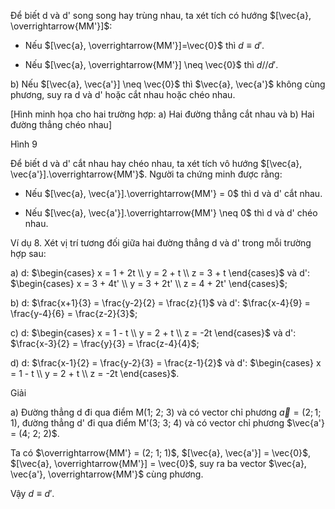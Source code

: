 Để biết d và d' song song hay trùng nhau, ta xét tích có hướng $[\vec{a}, \overrightarrow{MM'}]$:

- Nếu $[\vec{a}, \overrightarrow{MM'}]=\vec{0}$ thì $d \equiv d'$.

- Nếu $[\vec{a}, \overrightarrow{MM'}] \neq \vec{0}$ thì $d // d'$.

b) Nếu $[\vec{a}, \vec{a'}] \neq \vec{0}$ thì $\vec{a}, \vec{a'}$ không cùng phương, suy ra d và d' hoặc cắt nhau hoặc chéo nhau.

[Hình minh họa cho hai trường hợp: a) Hai đường thẳng cắt nhau và b) Hai đường thẳng chéo nhau]

Hình 9

Để biết d và d' cắt nhau hay chéo nhau, ta xét tích vô hướng $[\vec{a}, \vec{a'}].\overrightarrow{MM'}$. Người ta chứng minh được rằng:

- Nếu $[\vec{a}, \vec{a'}].\overrightarrow{MM'} = 0$ thì d và d' cắt nhau.

- Nếu $[\vec{a}, \vec{a'}].\overrightarrow{MM'} \neq 0$ thì d và d' chéo nhau.

Ví dụ 8. Xét vị trí tương đối giữa hai đường thẳng d và d' trong mỗi trường hợp sau:

a) d: $\begin{cases} x = 1 + 2t \\ y = 2 + t \\ z = 3 + t \end{cases}$ và d': $\begin{cases} x = 3 + 4t' \\ y = 3 + 2t' \\ z = 4 + 2t' \end{cases}$;

b) d: $\frac{x+1}{3} = \frac{y-2}{2} = \frac{z}{1}$ và d': $\frac{x-4}{9} = \frac{y-4}{6} = \frac{z-2}{3}$;

c) d: $\begin{cases} x = 1 - t \\ y = 2 + t \\ z = -2t \end{cases}$ và d': $\frac{x-3}{2} = \frac{y}{3} = \frac{z-4}{4}$;

d) d: $\frac{x-1}{2} = \frac{y-2}{3} = \frac{z-1}{2}$ và d': $\begin{cases} x = 1 - t \\ y = 2 + t \\ z = -2t \end{cases}$.

Giải

a) Đường thẳng d đi qua điểm M(1; 2; 3) và có vector chỉ phương $\vec{a} = (2; 1; 1)$, đường thẳng d' đi qua điểm M'(3; 3; 4) và có vector chỉ phương $\vec{a'} = (4; 2; 2)$.

Ta có $\overrightarrow{MM'} = (2; 1; 1)$, $[\vec{a}, \vec{a'}] = \vec{0}$, $[\vec{a}, \overrightarrow{MM'}] = \vec{0}$, suy ra ba vector $\vec{a}, \vec{a'}, \overrightarrow{MM'}$ cùng phương.

Vậy $d \equiv d'$.